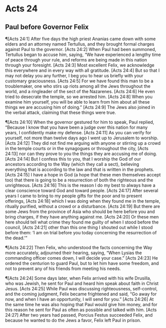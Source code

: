 # Acts 24

## Paul before Governor Felix
¶[Acts 24:1] After five days the high priest Ananias came down with some elders and an attorney named Tertullus, and they brought formal charges against Paul to the governor.
[Acts 24:2] When Paul had been summoned, Tertullus began to accuse him, saying, “We have experienced a lengthy time of peace through your rule, and reforms are being made in this nation through your foresight.
[Acts 24:3] Most excellent Felix, we acknowledge this everywhere and in every way with all gratitude.
[Acts 24:4] But so that I may not delay you any further, I beg you to hear us briefly with your customary graciousness.
[Acts 24:5] For we have found this man to be a troublemaker, one who stirs up riots among all the Jews throughout the world, and a ringleader of the sect of the Nazarenes.
[Acts 24:6] He even tried to desecrate the temple, so we arrested him.
[Acts 24:8] When you examine him yourself, you will be able to learn from him about all these things we are accusing him of doing.”
[Acts 24:9] The Jews also joined in the verbal attack, claiming that these things were true.

¶[Acts 24:10] When the governor gestured for him to speak, Paul replied, “Because I know that you have been a judge over this nation for many years, I confidently make my defense.
[Acts 24:11] As you can verify for yourself, not more than twelve days ago I went up to Jerusalem to worship.
[Acts 24:12] They did not find me arguing with anyone or stirring up a crowd in the temple courts or in the synagogues or throughout the city,
[Acts 24:13] nor can they prove to you the things they are accusing me of doing.
[Acts 24:14] But I confess this to you, that I worship the God of our ancestors according to the Way (which they call a sect), believing everything that is according to the law and that is written in the prophets.
[Acts 24:15] I have a hope in God (a hope that these men themselves accept too) that there is going to be a resurrection of both the righteous and the unrighteous.
[Acts 24:16] This is the reason I do my best to always have a clear conscience toward God and toward people.
[Acts 24:17] After several years I came to bring to my people gifts for the poor and to present offerings,
[Acts 24:18] which I was doing when they found me in the temple, ritually purified, without a crowd or a disturbance.
[Acts 24:19] But there are some Jews from the province of Asia who should be here before you and bring charges, if they have anything against me.
[Acts 24:20] Or these men here should tell what crime they found me guilty of when I stood before the council,
[Acts 24:21] other than this one thing I shouted out while I stood before them: ‘I am on trial before you today concerning the resurrection of the dead.’”

¶[Acts 24:22] Then Felix, who understood the facts concerning the Way more accurately, adjourned their hearing, saying, “When Lysias the commanding officer comes down, I will decide your case.”
[Acts 24:23] He ordered the centurion to guard Paul, but to let him have some freedom, and not to prevent any of his friends from meeting his needs.

¶[Acts 24:24] Some days later, when Felix arrived with his wife Drusilla, who was Jewish, he sent for Paul and heard him speak about faith in Christ Jesus.
[Acts 24:25] While Paul was discussing righteousness, self-control, and the coming judgment, Felix became frightened and said, “Go away for now, and when I have an opportunity, I will send for you.”
[Acts 24:26] At the same time he was also hoping that Paul would give him money, and for this reason he sent for Paul as often as possible and talked with him.
[Acts 24:27] After two years had passed, Porcius Festus succeeded Felix, and because he wanted to do the Jews a favor, Felix left Paul in prison.
